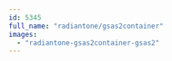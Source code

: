 ```yaml
---
id: 5345
full_name: "radiantone/gsas2container"
images: 
  - "radiantone-gsas2container-gsas2"
---
```


